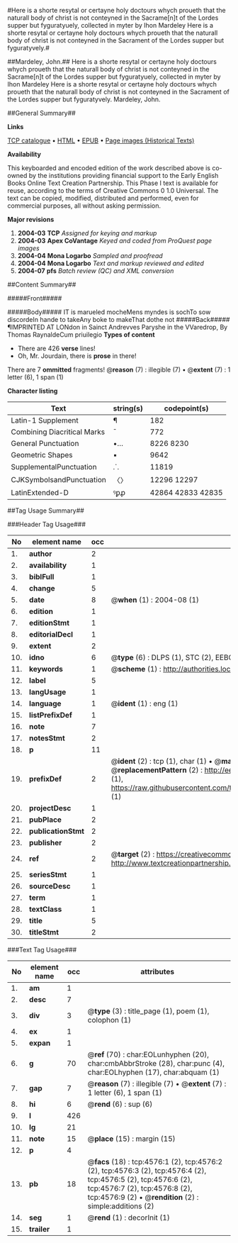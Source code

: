 #Here is a shorte resytal or certayne holy doctours whych proueth that the naturall body of christ is not conteyned in the Sacrame[n]t of the Lordes supper but fyguratyuely, collected in myter by Ihon Mardeley Here is a shorte resytal or certayne holy doctours whych proueth that the naturall body of christ is not conteyned in the Sacrament of the Lordes supper but fyguratyvely.#

##Mardeley, John.##
Here is a shorte resytal or certayne holy doctours whych proueth that the naturall body of christ is not conteyned in the Sacrame[n]t of the Lordes supper but fyguratyuely, collected in myter by Ihon Mardeley
Here is a shorte resytal or certayne holy doctours whych proueth that the naturall body of christ is not conteyned in the Sacrament of the Lordes supper but fyguratyvely.
Mardeley, John.

##General Summary##

**Links**

[TCP catalogue](http://www.ota.ox.ac.uk/tcp/)  • 
[HTML](http://tei.it.ox.ac.uk/tcp/Texts-HTML/free/A06/A06887.html)  • 
[EPUB](http://tei.it.ox.ac.uk/tcp/Texts-EPUB/free/A06/A06887.epub) • 
[Page images (Historical Texts)](https://data.historicaltexts.jisc.ac.uk/view?pubId=eebo-99840105e&pageId=eebo-99840105e-4576-1)

**Availability**

This keyboarded and encoded edition of the
	       work described above is co-owned by the institutions
	       providing financial support to the Early English Books
	       Online Text Creation Partnership. This Phase I text is
	       available for reuse, according to the terms of Creative
	       Commons 0 1.0 Universal. The text can be copied,
	       modified, distributed and performed, even for
	       commercial purposes, all without asking permission.

**Major revisions**

1. __2004-03__ __TCP__ *Assigned for keying and markup*
1. __2004-03__ __Apex CoVantage__ *Keyed and coded from ProQuest page images*
1. __2004-04__ __Mona Logarbo__ *Sampled and proofread*
1. __2004-04__ __Mona Logarbo__ *Text and markup reviewed and edited*
1. __2004-07__ __pfs__ *Batch review (QC) and XML conversion*

##Content Summary##

#####Front#####

#####Body#####
IT is marueled mocheMens myndes is sochTo sow discordeIn hande to takeAny boke to makeThat dothe not
#####Back#####
¶IMPRINTED AT LONdon in Sainct Andrevves Paryshe in the VVaredrop, By Thomas RaynaldeCum priuilegio
**Types of content**

  * There are 426 **verse** lines!
  * Oh, Mr. Jourdain, there is **prose** in there!

There are 7 **ommitted** fragments! 
 @__reason__ (7) : illegible (7)  •  @__extent__ (7) : 1 letter (6), 1 span (1)

**Character listing**


|Text|string(s)|codepoint(s)|
|---|---|---|
|Latin-1 Supplement|¶|182|
|Combining             Diacritical Marks|̄|772|
|General Punctuation|•…|8226 8230|
|Geometric Shapes|▪|9642|
|SupplementalPunctuation|⸫|11819|
|CJKSymbolsandPunctuation|〈〉|12296 12297|
|LatinExtended-D|ꝰꝑꝓ|42864 42833 42835|

##Tag Usage Summary##

###Header Tag Usage###

|No|element name|occ|attributes|
|---|---|---|---|
|1.|__author__|2||
|2.|__availability__|1||
|3.|__biblFull__|1||
|4.|__change__|5||
|5.|__date__|8| @__when__ (1) : 2004-08 (1)|
|6.|__edition__|1||
|7.|__editionStmt__|1||
|8.|__editorialDecl__|1||
|9.|__extent__|2||
|10.|__idno__|6| @__type__ (6) : DLPS (1), STC (2), EEBO-CITATION (1), PROQUEST (1), VID (1)|
|11.|__keywords__|1| @__scheme__ (1) : http://authorities.loc.gov/ (1)|
|12.|__label__|5||
|13.|__langUsage__|1||
|14.|__language__|1| @__ident__ (1) : eng (1)|
|15.|__listPrefixDef__|1||
|16.|__note__|7||
|17.|__notesStmt__|2||
|18.|__p__|11||
|19.|__prefixDef__|2| @__ident__ (2) : tcp (1), char (1)  •  @__matchPattern__ (2) : ([0-9\-]+):([0-9IVX]+) (1), (.+) (1)  •  @__replacementPattern__ (2) : http://eebo.chadwyck.com/downloadtiff?vid=$1&page=$2 (1), https://raw.githubusercontent.com/textcreationpartnership/Texts/master/tcpchars.xml#$1 (1)|
|20.|__projectDesc__|1||
|21.|__pubPlace__|2||
|22.|__publicationStmt__|2||
|23.|__publisher__|2||
|24.|__ref__|2| @__target__ (2) : https://creativecommons.org/publicdomain/zero/1.0/ (1), http://www.textcreationpartnership.org/docs/. (1)|
|25.|__seriesStmt__|1||
|26.|__sourceDesc__|1||
|27.|__term__|1||
|28.|__textClass__|1||
|29.|__title__|5||
|30.|__titleStmt__|2||


###Text Tag Usage###

|No|element name|occ|attributes|
|---|---|---|---|
|1.|__am__|1||
|2.|__desc__|7||
|3.|__div__|3| @__type__ (3) : title_page (1), poem (1), colophon (1)|
|4.|__ex__|1||
|5.|__expan__|1||
|6.|__g__|70| @__ref__ (70) : char:EOLunhyphen (20), char:cmbAbbrStroke (28), char:punc (4), char:EOLhyphen (17), char:abquam (1)|
|7.|__gap__|7| @__reason__ (7) : illegible (7)  •  @__extent__ (7) : 1 letter (6), 1 span (1)|
|8.|__hi__|6| @__rend__ (6) : sup (6)|
|9.|__l__|426||
|10.|__lg__|21||
|11.|__note__|15| @__place__ (15) : margin (15)|
|12.|__p__|4||
|13.|__pb__|18| @__facs__ (18) : tcp:4576:1 (2), tcp:4576:2 (2), tcp:4576:3 (2), tcp:4576:4 (2), tcp:4576:5 (2), tcp:4576:6 (2), tcp:4576:7 (2), tcp:4576:8 (2), tcp:4576:9 (2)  •  @__rendition__ (2) : simple:additions (2)|
|14.|__seg__|1| @__rend__ (1) : decorInit (1)|
|15.|__trailer__|1||

